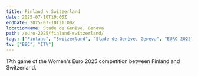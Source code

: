 ```yaml
---
title: Finland v Switzerland
date: 2025-07-10T19:00Z
endDate: 2025-07-10T21:00Z
locationName: Stade de Genève, Geneva
path: /euro-2025/finland-switzerland/
tags: ["Finland", "Switzerland", "Stade de Genève, Geneva", "EURO 2025"]
tv: ["BBC", "ITV"]
---
```

17th game of the Women's Euro 2025 competition between Finland and Switzerland. 